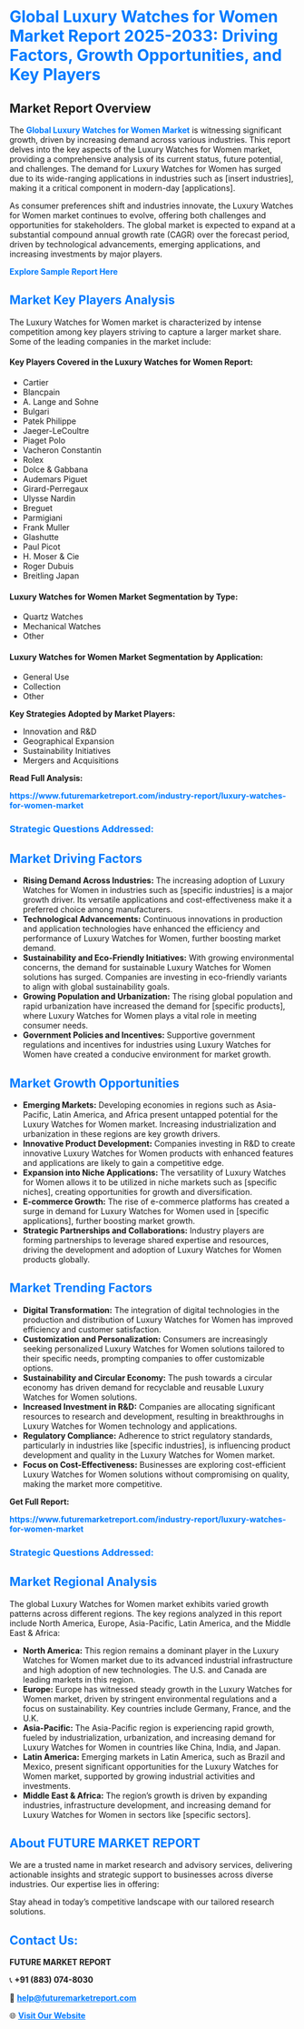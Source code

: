 <h1 style="color: #007BFF;">Global Luxury Watches for Women Market Report 2025-2033: Driving Factors, Growth Opportunities, and Key Players</h1>

<section id="overview">
<h2>Market Report Overview</h2>
<p>The <a href="https://www.futuremarketreport.com/industry-report/luxury-watches-for-women-market" style="color: #007BFF; text-decoration: none;"><strong>Global Luxury Watches for Women Market</strong></a> is witnessing significant growth, driven by increasing demand across various industries. This report delves into the key aspects of the Luxury Watches for Women market, providing a comprehensive analysis of its current status, future potential, and challenges. The demand for Luxury Watches for Women has surged due to its wide-ranging applications in industries such as [insert industries], making it a critical component in modern-day [applications].</p>
<p>As consumer preferences shift and industries innovate, the Luxury Watches for Women market continues to evolve, offering both challenges and opportunities for stakeholders. The global market is expected to expand at a substantial compound annual growth rate (CAGR) over the forecast period, driven by technological advancements, emerging applications, and increasing investments by major players.</p>
</section>

<section id="overview">
<p><a href="https://www.futuremarketreport.com/request-sample/reportId=106197" style="color: #007BFF; text-decoration: none;"><strong>Explore Sample Report Here</strong></a></p>
</section>

<section id="key-players">
<h2 style="color: #007BFF;">Market Key Players Analysis</h2>
<p>The Luxury Watches for Women market is characterized by intense competition among key players striving to capture a larger market share. Some of the leading companies in the market include:</p>
<h4>Key Players Covered in the Luxury Watches for Women Report:</h4>
<ul><li>Cartier</li><li>Blancpain</li><li>A. Lange and Sohne</li><li>Bulgari</li><li>Patek Philippe</li><li>Jaeger-LeCoultre</li><li>Piaget Polo</li><li>Vacheron Constantin</li><li>Rolex</li><li>Dolce &amp; Gabbana</li><li>Audemars Piguet</li><li>Girard-Perregaux</li><li>Ulysse Nardin</li><li>Breguet</li><li>Parmigiani</li><li>Frank Muller</li><li>Glashutte</li><li>Paul Picot</li><li>H. Moser &amp; Cie</li><li>Roger Dubuis</li><li>Breitling Japan</li></ul>
<h4>Luxury Watches for Women Market Segmentation by Type:</h4>
<ul><li>Quartz Watches</li><li>Mechanical Watches</li><li>Other</li></ul>

<h4>Luxury Watches for Women Market Segmentation by Application:</h4>
<ul><li>General Use</li><li>Collection</li><li>Other</li></ul>
<p><strong>Key Strategies Adopted by Market Players:</strong></p>
<ul>
<li>Innovation and R&D</li>
<li>Geographical Expansion</li>
<li>Sustainability Initiatives</li>
<li>Mergers and Acquisitions</li>
</ul>
</section>

<section>
<p><strong>Read Full Analysis: </strong></p><a href="https://www.futuremarketreport.com/industry-report/luxury-watches-for-women-market" style="color: #007BFF; text-decoration: none;"><strong>https://www.futuremarketreport.com/industry-report/luxury-watches-for-women-market</strong></a>
<h3 style="color: #007BFF;">Strategic Questions Addressed:</h3>
</section>

<section id="driving-factors">
<h2 style="color: #007BFF;">Market Driving Factors</h2>
<ul>
<li><strong>Rising Demand Across Industries:</strong> The increasing adoption of Luxury Watches for Women in industries such as [specific industries] is a major growth driver. Its versatile applications and cost-effectiveness make it a preferred choice among manufacturers.</li>
<li><strong>Technological Advancements:</strong> Continuous innovations in production and application technologies have enhanced the efficiency and performance of Luxury Watches for Women, further boosting market demand.</li>
<li><strong>Sustainability and Eco-Friendly Initiatives:</strong> With growing environmental concerns, the demand for sustainable Luxury Watches for Women solutions has surged. Companies are investing in eco-friendly variants to align with global sustainability goals.</li>
<li><strong>Growing Population and Urbanization:</strong> The rising global population and rapid urbanization have increased the demand for [specific products], where Luxury Watches for Women plays a vital role in meeting consumer needs.</li>
<li><strong>Government Policies and Incentives:</strong> Supportive government regulations and incentives for industries using Luxury Watches for Women have created a conducive environment for market growth.</li>
</ul>
</section>

<section id="growth-opportunities">
<h2 style="color: #007BFF;">Market Growth Opportunities</h2>
<ul>
<li><strong>Emerging Markets:</strong> Developing economies in regions such as Asia-Pacific, Latin America, and Africa present untapped potential for the Luxury Watches for Women market. Increasing industrialization and urbanization in these regions are key growth drivers.</li>
<li><strong>Innovative Product Development:</strong> Companies investing in R&D to create innovative Luxury Watches for Women products with enhanced features and applications are likely to gain a competitive edge.</li>
<li><strong>Expansion into Niche Applications:</strong> The versatility of Luxury Watches for Women allows it to be utilized in niche markets such as [specific niches], creating opportunities for growth and diversification.</li>
<li><strong>E-commerce Growth:</strong> The rise of e-commerce platforms has created a surge in demand for Luxury Watches for Women used in [specific applications], further boosting market growth.</li>
<li><strong>Strategic Partnerships and Collaborations:</strong> Industry players are forming partnerships to leverage shared expertise and resources, driving the development and adoption of Luxury Watches for Women products globally.</li>
</ul>
</section>

<section id="trending-factors">
<h2 style="color: #007BFF;">Market Trending Factors</h2>
<ul>
<li><strong>Digital Transformation:</strong> The integration of digital technologies in the production and distribution of Luxury Watches for Women has improved efficiency and customer satisfaction.</li>
<li><strong>Customization and Personalization:</strong> Consumers are increasingly seeking personalized Luxury Watches for Women solutions tailored to their specific needs, prompting companies to offer customizable options.</li>
<li><strong>Sustainability and Circular Economy:</strong> The push towards a circular economy has driven demand for recyclable and reusable Luxury Watches for Women solutions.</li>
<li><strong>Increased Investment in R&D:</strong> Companies are allocating significant resources to research and development, resulting in breakthroughs in Luxury Watches for Women technology and applications.</li>
<li><strong>Regulatory Compliance:</strong> Adherence to strict regulatory standards, particularly in industries like [specific industries], is influencing product development and quality in the Luxury Watches for Women market.</li>
<li><strong>Focus on Cost-Effectiveness:</strong> Businesses are exploring cost-efficient Luxury Watches for Women solutions without compromising on quality, making the market more competitive.</li>
</ul>
</section>

<section>
<p><strong>Get Full Report: </strong></p><a href="https://www.futuremarketreport.com/industry-report/luxury-watches-for-women-market" style="color: #007BFF; text-decoration: none;"><strong>https://www.futuremarketreport.com/industry-report/luxury-watches-for-women-market</strong></a>
<h3 style="color: #007BFF;">Strategic Questions Addressed:</h3>
</section>


<section id="regional-analysis">
<h2 style="color: #007BFF;">Market Regional Analysis</h2>
<p>The global Luxury Watches for Women market exhibits varied growth patterns across different regions. The key regions analyzed in this report include North America, Europe, Asia-Pacific, Latin America, and the Middle East & Africa:</p>
<ul>
<li><strong>North America:</strong> This region remains a dominant player in the Luxury Watches for Women market due to its advanced industrial infrastructure and high adoption of new technologies. The U.S. and Canada are leading markets in this region.</li>
<li><strong>Europe:</strong> Europe has witnessed steady growth in the Luxury Watches for Women market, driven by stringent environmental regulations and a focus on sustainability. Key countries include Germany, France, and the U.K.</li>
<li><strong>Asia-Pacific:</strong> The Asia-Pacific region is experiencing rapid growth, fueled by industrialization, urbanization, and increasing demand for Luxury Watches for Women in countries like China, India, and Japan.</li>
<li><strong>Latin America:</strong> Emerging markets in Latin America, such as Brazil and Mexico, present significant opportunities for the Luxury Watches for Women market, supported by growing industrial activities and investments.</li>
<li><strong>Middle East & Africa:</strong> The region’s growth is driven by expanding industries, infrastructure development, and increasing demand for Luxury Watches for Women in sectors like [specific sectors].</li>
</ul>
</section>

<footer>
<h2 style="color: #007BFF;">About FUTURE MARKET REPORT</h2>
<p>We are a trusted name in market research and advisory services, delivering actionable insights and strategic support to businesses across diverse industries. Our expertise lies in offering:</p>

<p>Stay ahead in today’s competitive landscape with our tailored research solutions.</p>

<h2 style="color: #007BFF;">Contact Us:</h2>
<p><strong>FUTURE MARKET REPORT</strong></p>
<p>📞 <strong>+91 (883) 074-8030</strong></p>
<p>📧 <strong><a href="mailto:help@futuremarketreport.com" style="color: #007BFF;">help@futuremarketreport.com</a></strong></p>
<p>🌐 <strong><a href="https://www.futuremarketreport.com/" style="color: #007BFF;">Visit Our Website</a></strong></p>
</footer>